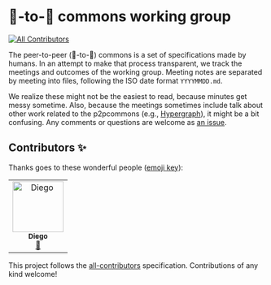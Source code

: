 # 🍐-to-🍐 commons working group
[![All Contributors](https://img.shields.io/badge/all_contributors-1-orange.svg?style=flat-square)](#contributors)

The peer-to-peer (🍐-to-🍐) commons is a set of specifications made by humans. In an attempt to make that process transparent, we track the meetings and outcomes of the working group. Meeting notes are separated by meeting into files, following the ISO date format `YYYYMMDD.md`. 

We realize these might not be the easiest to read, because minutes get messy sometime. Also, because the meetings sometimes include talk about other work related to the p2pcommons (e.g., [Hypergraph](https://github.com/hypergraph-xyz)), it might be a bit confusing. Any comments or questions are welcome as [an issue](https://github.com/p2pcommons/working-group/issues/new).

## Contributors ✨

Thanks goes to these wonderful people ([emoji key](https://allcontributors.org/docs/en/emoji-key)):

<!-- ALL-CONTRIBUTORS-LIST:START - Do not remove or modify this section -->
<!-- prettier-ignore -->
<table>
  <tr>
    <td align="center"><a href="http://dpaez.github.io/"><img src="https://avatars0.githubusercontent.com/u/837500?v=4" width="100px;" alt="Diego"/><br /><sub><b>Diego</b></sub></a><br /><a href="#ideas-dpaez" title="Ideas, Planning, & Feedback">🤔</a></td>
  </tr>
</table>

<!-- ALL-CONTRIBUTORS-LIST:END -->

This project follows the [all-contributors](https://github.com/all-contributors/all-contributors) specification. Contributions of any kind welcome!